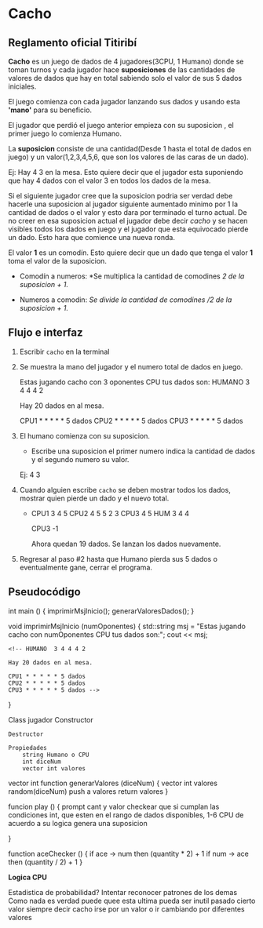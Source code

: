 # Cacho

## Reglamento oficial Titiribí

**Cacho** es un juego de dados de 4 jugadores(3CPU, 1 Humano) donde se toman turnos y cada jugador hace **suposiciones** de las cantidades de valores de dados que hay en total sabiendo solo el valor de sus 5 dados iniciales.

El juego comienza con cada jugador lanzando sus dados y usando esta **'mano'** para su beneficio.

El jugador que perdió el juego anterior empieza con su suposicion , el primer juego lo comienza Humano.

La **suposicion** consiste de una cantidad(Desde 1 hasta el total de dados en juego) y un valor(1,2,3,4,5,6, que son los valores de las caras de un dado).

Ej: Hay 4 3 en la mesa. Esto quiere decir que el jugador esta suponiendo que hay 4 dados con el valor 3 en todos los dados de la mesa.

Si el siguiente jugador  cree que la suposicion podria ser verdad debe hacerle una suposicion al jugador siguiente aumentado minimo por 1 la cantidad de dados o el valor y esto dara por terminado el turno actual. De no creer en esa suposicion actual el jugador debe decir *cacho* y se hacen visibles todos los dados en juego y el jugador que esta equivocado pierde un dado. Esto hara que comience una nueva ronda.

El valor **1** es un comodín. Esto quiere decir que un dado que tenga el valor **1** toma el valor de la suposicion. 


<!-- corregir estos dos parrafos -->
* Comodín a numeros:
    *Se multiplica la cantidad de comodines *2 de la suposicion + 1.*

* Numeros a comodin:
    *Se divide la cantidad de comodines /2 de la suposicion + 1.*


## Flujo e interfaz

1. Escribir `cacho` en la terminal

2. Se muestra la mano del jugador y el numero total de dados en juego.

    Estas jugando cacho con 3 oponentes CPU tus dados son:
    HUMANO  3 4 4 4 2 
    
    Hay 20 dados en al mesa.

    CPU1 * * * * * 5 dados
    CPU2 * * * * * 5 dados
    CPU3 * * * * * 5 dados

3. El humano comienza con su suposicion.

    * Escribe una suposicion el primer numero indica la cantidad de dados y el segundo numero su valor. 

    Ej: 4 3
    

4. Cuando alguien escribe `cacho` se deben mostrar todos los dados, mostrar quien pierde un dado y el nuevo total.

    *  CPU1 3 4 5
       CPU2 4 5 5 2 3
       CPU3 4 5
       HUM 3 4 4

       CPU3 -1

       Ahora quedan 19 dados.
       Se lanzan los dados nuevamente.
    

5. Regresar al paso #2 hasta que Humano pierda sus 5 dados o eventualmente gane, cerrar el programa.

## Pseudocódigo

<!-- Siga con el main, llamar las funciones, todavia no ir a escribir las funciones, despues de que me de cuenta de como tienen que ser ahi si las escribo  -->


int main () {
     imprimirMsjInicio();
     generarValoresDados();
}

void imprimirMsjInicio (numOponentes) {
    std::string msj = "Estas jugando cacho con  numOponentes CPU tus dados son:";
    cout << msj;  


    <!-- HUMANO  3 4 4 4 2 
    
    Hay 20 dados en al mesa.

    CPU1 * * * * * 5 dados
    CPU2 * * * * * 5 dados
    CPU3 * * * * * 5 dados -->
    
}


Class jugador
    Constructor

    Destructor

    Propiedades
        string Humano o CPU
        int diceNum
        vector int valores
    

vector int function generarValores (diceNum) {
    vector int valores
    random(diceNum)
    push a valores
    return valores
}

funcion play () {
    prompt cant y valor
    checkear que si cumplan las condiciones
        int, que esten en el rango de dados disponibles, 1-6
    CPU de acuerdo a su logica genera una suposicion

}

function aceChecker () {
    if ace -> num then (quantity * 2) + 1
    if num -> ace then (quantity / 2) + 1
}



**Logica CPU**

Estadistica de probabilidad?
Intentar reconocer patrones de los demas
Como nada es verdad puede quee esta ultima pueda ser inutil
pasado cierto valor siempre decir cacho
irse por un valor o ir cambiando por diferentes valores













<!-- 1) Escribir bien las reglas
-> Manual de juegos de mesa
2) Describir como el gameplay, el flujo y la interfaz que leo, que veo, en que momento escribo
3) Diseñar el programa en pseudocodigo, en ingles, lo que sea

4.1) Escribir tests. TDD.
4.2) Escribir el codigo. -->





